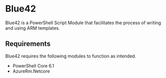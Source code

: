 
# Blue42

Blue42 is a PowerShell Script Module that facilitates the process of writing and using ARM templates.

## Requirements

Blue42 requires the following modules to function as intended.

+ PowerShell Core 6.1
+ AzureRm.Netcore
